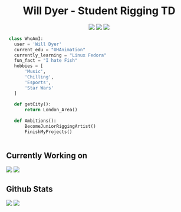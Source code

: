 <h1 align="center">Will Dyer - Student Rigging TD</h1>
<p align="center"}>
  <img src="https://img.shields.io/badge/Maya-37A5CC?style=for-the-badge&logo=autodeskmaya&logoColor=white">
  <img src="https://img.shields.io/badge/Python-FFD43B?style=for-the-badge&logo=python&logoColor=blue">
  <img src="https://img.shields.io/badge/Fedora-51A2DA?style=for-the-badge&logo=fedora&logoColor=white">
</p>

<!-- ## Who am I? -->

 ```python
  class WhoAmI:
    user = 'Will Dyer'
	current_edu = "UHAnimation"
    currently_learning = "Linux Fedora"
    fun_fact = "I hate Fish"
	hobbies = [
        'Music',
        'Chilling',
	    'Esports',
	    'Star Wars'
	]
	
	def getCity():
		return London_Area()
	
	def Ambitions():
		BecomeJuniorRiggingArtist()
		FinishMyProjects()
	
 ```
## Currently Working on
<a href="https://github.com/WillDyer/maya_modular_rigging"><img src="https://github-readme-stats.vercel.app/api/pin/?username=WillDyer&repo=maya_modular_rigging&theme=github_dark" /></a>
<a href="https://github.com/WillDyer/WD-Tools"><img src="https://github-readme-stats.vercel.app/api/pin/?username=WillDyer&repo=WD-Tools&theme=github_dark" /></a>

## Github Stats
<img src="https://github-readme-stats.vercel.app/api?username=WillDyer&&show_icons=true&count_private=true&theme=github_dark&hide_rank=True">			<img src="https://github-readme-streak-stats.herokuapp.com/?user=WillDyer&theme=blueberry_duo"/>
